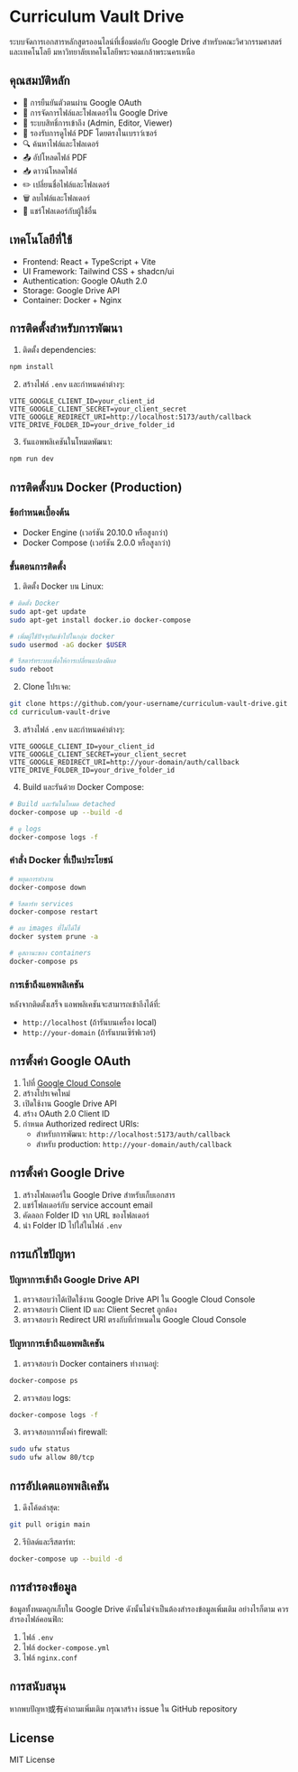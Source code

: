 # Curriculum Vault Drive

ระบบจัดการเอกสารหลักสูตรออนไลน์ที่เชื่อมต่อกับ Google Drive สำหรับคณะวิศวกรรมศาสตร์และเทคโนโลยี มหาวิทยาลัยเทคโนโลยีพระจอมเกล้าพระนครเหนือ

## คุณสมบัติหลัก

- 🔐 การยืนยันตัวตนผ่าน Google OAuth
- 📁 การจัดการไฟล์และโฟลเดอร์ใน Google Drive
- 👥 ระบบสิทธิ์การเข้าถึง (Admin, Editor, Viewer)
- 📄 รองรับการดูไฟล์ PDF โดยตรงในเบราว์เซอร์
- 🔍 ค้นหาไฟล์และโฟลเดอร์
- 📤 อัปโหลดไฟล์ PDF
- 📥 ดาวน์โหลดไฟล์
- ✏️ เปลี่ยนชื่อไฟล์และโฟลเดอร์
- 🗑️ ลบไฟล์และโฟลเดอร์
- 👥 แชร์โฟลเดอร์กับผู้ใช้อื่น

## เทคโนโลยีที่ใช้

- Frontend: React + TypeScript + Vite
- UI Framework: Tailwind CSS + shadcn/ui
- Authentication: Google OAuth 2.0
- Storage: Google Drive API
- Container: Docker + Nginx

## การติดตั้งสำหรับการพัฒนา

1. ติดตั้ง dependencies:
```bash
npm install
```

2. สร้างไฟล์ `.env` และกำหนดค่าต่างๆ:
```env
VITE_GOOGLE_CLIENT_ID=your_client_id
VITE_GOOGLE_CLIENT_SECRET=your_client_secret
VITE_GOOGLE_REDIRECT_URI=http://localhost:5173/auth/callback
VITE_DRIVE_FOLDER_ID=your_drive_folder_id
```

3. รันแอพพลิเคชันในโหมดพัฒนา:
```bash
npm run dev
```

## การติดตั้งบน Docker (Production)

### ข้อกำหนดเบื้องต้น

- Docker Engine (เวอร์ชัน 20.10.0 หรือสูงกว่า)
- Docker Compose (เวอร์ชัน 2.0.0 หรือสูงกว่า)

### ขั้นตอนการติดตั้ง

1. ติดตั้ง Docker บน Linux:
```bash
# ติดตั้ง Docker
sudo apt-get update
sudo apt-get install docker.io docker-compose

# เพิ่มผู้ใช้ปัจจุบันเข้าไปในกลุ่ม docker
sudo usermod -aG docker $USER

# รีสตาร์ทระบบเพื่อให้การเปลี่ยนแปลงมีผล
sudo reboot
```

2. Clone โปรเจค:
```bash
git clone https://github.com/your-username/curriculum-vault-drive.git
cd curriculum-vault-drive
```

3. สร้างไฟล์ `.env` และกำหนดค่าต่างๆ:
```env
VITE_GOOGLE_CLIENT_ID=your_client_id
VITE_GOOGLE_CLIENT_SECRET=your_client_secret
VITE_GOOGLE_REDIRECT_URI=http://your-domain/auth/callback
VITE_DRIVE_FOLDER_ID=your_drive_folder_id
```

4. Build และรันด้วย Docker Compose:
```bash
# Build และรันในโหมด detached
docker-compose up --build -d

# ดู logs
docker-compose logs -f
```

### คำสั่ง Docker ที่เป็นประโยชน์

```bash
# หยุดการทำงาน
docker-compose down

# รีสตาร์ท services
docker-compose restart

# ลบ images ที่ไม่ได้ใช้
docker system prune -a

# ดูสถานะของ containers
docker-compose ps
```

### การเข้าถึงแอพพลิเคชัน

หลังจากติดตั้งเสร็จ แอพพลิเคชันจะสามารถเข้าถึงได้ที่:
- `http://localhost` (ถ้ารันบนเครื่อง local)
- `http://your-domain` (ถ้ารันบนเซิร์ฟเวอร์)

## การตั้งค่า Google OAuth

1. ไปที่ [Google Cloud Console](https://console.cloud.google.com)
2. สร้างโปรเจคใหม่
3. เปิดใช้งาน Google Drive API
4. สร้าง OAuth 2.0 Client ID
5. กำหนด Authorized redirect URIs:
   - สำหรับการพัฒนา: `http://localhost:5173/auth/callback`
   - สำหรับ production: `http://your-domain/auth/callback`

## การตั้งค่า Google Drive

1. สร้างโฟลเดอร์ใน Google Drive สำหรับเก็บเอกสาร
2. แชร์โฟลเดอร์กับ service account email
3. คัดลอก Folder ID จาก URL ของโฟลเดอร์
4. นำ Folder ID ไปใส่ในไฟล์ `.env`

## การแก้ไขปัญหา

### ปัญหาการเข้าถึง Google Drive API

1. ตรวจสอบว่าได้เปิดใช้งาน Google Drive API ใน Google Cloud Console
2. ตรวจสอบว่า Client ID และ Client Secret ถูกต้อง
3. ตรวจสอบว่า Redirect URI ตรงกับที่กำหนดใน Google Cloud Console

### ปัญหาการเข้าถึงแอพพลิเคชัน

1. ตรวจสอบว่า Docker containers ทำงานอยู่:
```bash
docker-compose ps
```

2. ตรวจสอบ logs:
```bash
docker-compose logs -f
```

3. ตรวจสอบการตั้งค่า firewall:
```bash
sudo ufw status
sudo ufw allow 80/tcp
```

## การอัปเดตแอพพลิเคชัน

1. ดึงโค้ดล่าสุด:
```bash
git pull origin main
```

2. รีบิลด์และรีสตาร์ท:
```bash
docker-compose up --build -d
```

## การสำรองข้อมูล

ข้อมูลทั้งหมดถูกเก็บใน Google Drive ดังนั้นไม่จำเป็นต้องสำรองข้อมูลเพิ่มเติม อย่างไรก็ตาม ควรสำรองไฟล์คอนฟิก:

1. ไฟล์ `.env`
2. ไฟล์ `docker-compose.yml`
3. ไฟล์ `nginx.conf`

## การสนับสนุน

หากพบปัญหา或有คำถามเพิ่มเติม กรุณาสร้าง issue ใน GitHub repository

## License

MIT License
